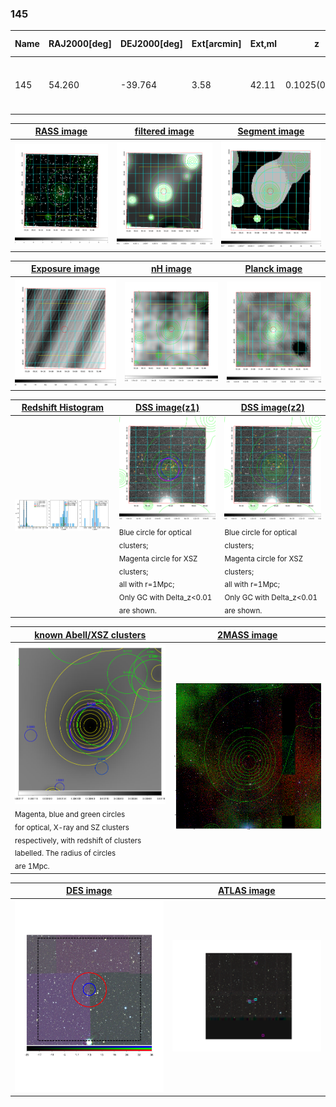 <div STYLE="page-break-after: always;"></div>

### 145

|Name|RAJ2000[deg]|DEJ2000[deg] |Ext[arcmin]| Ext,ml | z | z_src| C|GC(XSZ,Delta_z<0.01)| GC(OPT,Delta_z<0.01)|GC| R_sig[arcmin] | R500[arcmin] | R500[Mpc]| CRsig[c/s] | CR500[c/s] |L500[1E44 erg/s]|F500[1E-12 erg/s/cm^2]| M500[1E14 Msun]|Tx[keV]|Cnt_sig|Beta|Rc[arcmin]|Comment|Alias|
|---|---|---|---|---|---|------|---|--------|---------|----------|---|---|---|---|---|---|---|---|---|---|---|---|---|---|
|145| 54.260| -39.764| 3.58| 42.11| 0.1025(0.005)| z1, z_xsz| B| MCXC, PSZ2, Tar| A, W| A, MCXC, N, PSZ2, Tar, W| 20.750| 8.693| 0.983| 0.337(0.095)| 0.308(0.087)| 1.666(0.478)| 6.236(1.787)| 2.98(0.42)| 4.34(0.39)| 54.1| 0.612(-0.073+0.124)| 5.325(-1.347+1.971)| -| k445|

|[RASS image](../image/145/145_img.pdf)|[filtered image](../image/145/145_fil.pdf)|[Segment image](../image/145/145_seg.pdf)|
|-------------------|--------------------|-------------------|
| <img src="../image/145/145_img.png" width="300">  | <img src="../image/145/145_fil.png" width="300">   | <img src="../image/145/145_seg.png" width="300">  |

|[Exposure image](../image/145/145_mex.pdf)| [nH image](../image/145/145_nh.pdf)| [Planck image](../image/145/145_p.pdf)|
|-------------------|--------------------|-------------------|
|<img src="../image/145/145_mex.png" width="300">   | <img src="../image/145/145_nh.png" width="300">    | <img src="../image/145/145_p.png" width="300"> |

|[Redshift Histogram](../image/145/145_zg.pdf) | [DSS image(z1)](../image/145/145_dss_z1.pdf)      |  [DSS image(z2)](../image/145/145_dss_z2.pdf)    |
|-------------------|--------------------|-------------------|
|<img src="../image/145/145_zg.png" width="300"> |<img src="../image/145/145_dss_z1.png" width="300"> <sub><br>Blue circle for optical clusters; <br>Magenta circle for XSZ clusters; <br>all with r=1Mpc; <br>Only GC with Delta_z<0.01 are shown. </sub>| <img src="../image/145/145_dss_z2.png" width="300"><sub><br>Blue circle for optical clusters; <br>Magenta circle for XSZ clusters; <br>all with r=1Mpc; <br>Only GC with Delta_z<0.01 are shown. </sub> |

|[known Abell/XSZ clusters](../image/145/145_gc.pdf) | [2MASS image](../image/145/145_2mass.pdf)      |
|-------------------|-------------------|
|<img src=../image/145/145_gc.png width="300"> <br><sub>Magenta, blue and green circles <br>for optical, X-ray and SZ clusters <br>respectively, with redshift of clusters <br>labelled. The radius of circles <br>are 1Mpc.</sub>|<img src="../image/145/145_2mass.png" width="300">  |

|[DES image](../image/145/145_des.pdf)   |[ATLAS image](../image/145/145_s.pdf)        |
|-------------------|-------------------|
| <img src="../image/145/145_des.pdf" width="300">  | <img src="../image/145/145_s.pdf" width="300">  |
